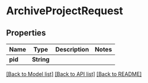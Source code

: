 # ArchiveProjectRequest

## Properties

Name | Type | Description | Notes
------------ | ------------- | ------------- | -------------
**pid** | **String** |  | 

[[Back to Model list]](../README.md#documentation-for-models) [[Back to API list]](../README.md#documentation-for-api-endpoints) [[Back to README]](../README.md)


